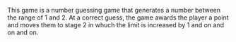 This game is a number guessing game that generates a number between the range of 1 and 2.
At a correct guess, the game awards the player a point and moves them to stage 2 in whuch the limit is increased by 1 and on and on and on.